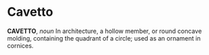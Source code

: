 # Cavetto

**CAVETTO**, _noun_ In architecture, a hollow member, or round concave molding, containing the quadrant of a circle; used as an ornament in cornices.